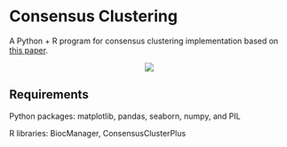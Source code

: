 # Consensus Clustering
A Python + R program for consensus clustering implementation based on  [this paper](https://link.springer.com/article/10.1023/A:1023949509487). 

<p align="center">
  <img src="https://user-images.githubusercontent.com/50635618/170316194-cf1be8b8-8772-4e28-b270-e2d75386ba8b.png"/>
</p>


## Requirements 
Python packages: matplotlib, pandas, seaborn, numpy, and PIL

R libraries: BiocManager, ConsensusClusterPlus


